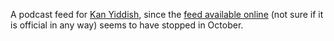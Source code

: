 A podcast feed for [Kan Yiddish](https://www.kan.org.il/radio/program.aspx/?progid=1136),
since the [feed available online](https://omny.fm/shows/kan-yiddish/playlists/podcast) (not sure if it is official in
any way) seems to have stopped in October.
